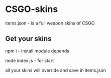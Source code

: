 # CSGO-skins


items.json - is a full weapon skins of CSGO

## Get your skins

npm i - install module depends

node index.js - for start
 
all your skins will override and save in items.json 
